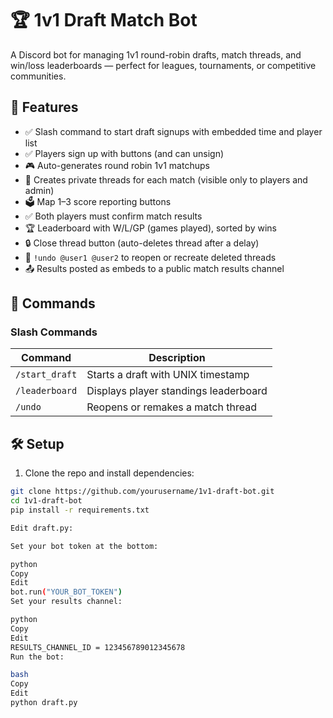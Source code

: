 # 🏆 1v1 Draft Match Bot

A Discord bot for managing 1v1 round-robin drafts, match threads, and win/loss leaderboards — perfect for leagues, tournaments, or competitive communities.

## 🔧 Features

- ✅ Slash command to start draft signups with embedded time and player list
- ✅ Players sign up with buttons (and can unsign)
- 🎮 Auto-generates round robin 1v1 matchups
- 🧵 Creates private threads for each match (visible only to players and admin)
- 🗳️ Map 1–3 score reporting buttons
- ✅ Both players must confirm match results
- 🏆 Leaderboard with W/L/GP (games played), sorted by wins
- 🔒 Close thread button (auto-deletes thread after a delay)
- 🔁 `!undo @user1 @user2` to reopen or recreate deleted threads
- 📤 Results posted as embeds to a public match results channel

## 💬 Commands

### Slash Commands
| Command           | Description                            |
|------------------|----------------------------------------|
| `/start_draft`    | Starts a draft with UNIX timestamp     |
| `/leaderboard`    | Displays player standings leaderboard  |
| `/undo`           | Reopens or remakes a match thread      |


## 🛠️ Setup

1. Clone the repo and install dependencies:
```bash
git clone https://github.com/yourusername/1v1-draft-bot.git
cd 1v1-draft-bot
pip install -r requirements.txt

Edit draft.py:

Set your bot token at the bottom:

python
Copy
Edit
bot.run("YOUR_BOT_TOKEN")
Set your results channel:

python
Copy
Edit
RESULTS_CHANNEL_ID = 123456789012345678
Run the bot:

bash
Copy
Edit
python draft.py
